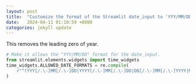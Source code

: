 ```yaml
---
layout: post
title:  "Customize the format of the Streamlit date_input to 'YYY/MM/DD' with three digits for the year."
date:   2024-04-11 01:10:59 +0800
categories: jekyll update
---
```

This removes the leading zero of year.
~~~python
# Make it allows the "YYY/MM/DD" format for the date_input.
from streamlit.elements.widgets import time_widgets
time_widgets.ALLOWED_DATE_FORMATS = re.compile(
    r"^(YYY[/.\-]MM[/.\-]DD|YYYY[/.\-]MM[/.\-]DD|DD[/.\-]MM[/.\-]YYYY|MM[/.\-]DD[/.\-]YYYY)$"
)
~~~
